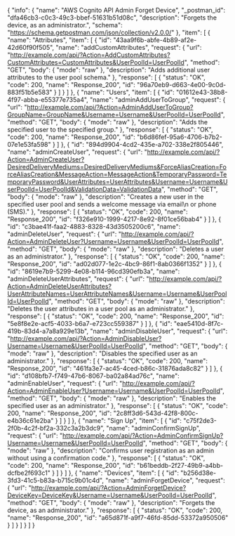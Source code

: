 {
  "info": {
    "name": "AWS Cognito API Admin Forget Device",
    "_postman_id": "dfa46cb3-c0c3-49c3-bbef-51631b51d08c",
    "description": "Forgets the device, as an administrator.",
    "schema": "https://schema.getpostman.com/json/collection/v2.0.0/"
  },
  "item": [
    {
      "name": "Attributes",
      "item": [
        {
          "id": "43aa9f6b-abfe-4b89-af2e-42d60f90f505",
          "name": "addCustomAttributes",
          "request": {
            "url": "http://example.com/api/?Action=AddCustomAttributes?CustomAttributes=CustomAttributes&UserPoolId=UserPoolId",
            "method": "GET",
            "body": {
              "mode": "raw"
            },
            "description": "Adds additional user attributes to the user pool schema."
          },
          "response": [
            {
              "status": "OK",
              "code": 200,
              "name": "Response_200",
              "id": "96a70eb9-d663-4e00-9c0d-883f51b5e583"
            }
          ]
        }
      ]
    },
    {
      "name": "Users",
      "item": [
        {
          "id": "01612e43-38b8-4f97-abba-e55377e735a4",
          "name": "adminAddUserToGroup",
          "request": {
            "url": "http://example.com/api/?Action=AdminAddUserToGroup?GroupName=GroupName&Username=Username&UserPoolId=UserPoolId",
            "method": "GET",
            "body": {
              "mode": "raw"
            },
            "description": "Adds the specified user to the specified group."
          },
          "response": [
            {
              "status": "OK",
              "code": 200,
              "name": "Response_200",
              "id": "b6d86fef-95a6-4706-b7b2-07e1e53fa598"
            }
          ]
        },
        {
          "id": "894d9904-4cd2-435e-a702-338e2f805446",
          "name": "adminCreateUser",
          "request": {
            "url": "http://example.com/api/?Action=AdminCreateUser?DesiredDeliveryMediums=DesiredDeliveryMediums&ForceAliasCreation=ForceAliasCreation&MessageAction=MessageAction&TemporaryPassword=TemporaryPassword&UserAttributes=UserAttributes&Username=Username&UserPoolId=UserPoolId&ValidationData=ValidationData",
            "method": "GET",
            "body": {
              "mode": "raw"
            },
            "description": "Creates a new user in the specified user pool and sends a welcome message via email\n            or phone (SMS)."
          },
          "response": [
            {
              "status": "OK",
              "code": 200,
              "name": "Response_200",
              "id": "f326e910-1999-4217-8e92-8f01ce56bab4"
            }
          ]
        },
        {
          "id": "c3bae41f-faa2-4883-8328-43d3505200c6",
          "name": "adminDeleteUser",
          "request": {
            "url": "http://example.com/api/?Action=AdminDeleteUser?Username=Username&UserPoolId=UserPoolId",
            "method": "GET",
            "body": {
              "mode": "raw"
            },
            "description": "Deletes a user as an administrator."
          },
          "response": [
            {
              "status": "OK",
              "code": 200,
              "name": "Response_200",
              "id": "ad02d077-1e2c-4bc9-86f1-8ab0366f1352"
            }
          ]
        },
        {
          "id": "8619e7b9-5299-4e08-b114-96cd390efb3a",
          "name": "adminDeleteUserAttributes",
          "request": {
            "url": "http://example.com/api/?Action=AdminDeleteUserAttributes?UserAttributeNames=UserAttributeNames&Username=Username&UserPoolId=UserPoolId",
            "method": "GET",
            "body": {
              "mode": "raw"
            },
            "description": "Deletes the user attributes in a user pool as an administrator."
          },
          "response": [
            {
              "status": "OK",
              "code": 200,
              "name": "Response_200",
              "id": "5e8f8e2e-acf5-4033-b6a7-e723cc559387"
            }
          ]
        },
        {
          "id": "eae5410d-8f7c-419b-83d4-a7a8a929e13b",
          "name": "adminDisableUser",
          "request": {
            "url": "http://example.com/api/?Action=AdminDisableUser?Username=Username&UserPoolId=UserPoolId",
            "method": "GET",
            "body": {
              "mode": "raw"
            },
            "description": "Disables the specified user as an administrator."
          },
          "response": [
            {
              "status": "OK",
              "code": 200,
              "name": "Response_200",
              "id": "461fa3e7-ac45-4ced-b86c-31876ada8c82"
            }
          ]
        },
        {
          "id": "d108bfb7-f749-47b6-8067-ba02a84ad76c",
          "name": "adminEnableUser",
          "request": {
            "url": "http://example.com/api/?Action=AdminEnableUser?Username=Username&UserPoolId=UserPoolId",
            "method": "GET",
            "body": {
              "mode": "raw"
            },
            "description": "Enables the specified user as an administrator."
          },
          "response": [
            {
              "status": "OK",
              "code": 200,
              "name": "Response_200",
              "id": "2c8ff3d6-543d-42f8-800c-e4b36c61e2ba"
            }
          ]
        }
      ]
    },
    {
      "name": "Sign Up",
      "item": [
        {
          "id": "c75f2de3-2f0b-4c2f-bf2a-332c3a2b3dc9",
          "name": "adminConfirmSignUp",
          "request": {
            "url": "http://example.com/api/?Action=AdminConfirmSignUp?Username=Username&UserPoolId=UserPoolId",
            "method": "GET",
            "body": {
              "mode": "raw"
            },
            "description": "Confirms user registration as an admin without using a confirmation code."
          },
          "response": [
            {
              "status": "OK",
              "code": 200,
              "name": "Response_200",
              "id": "b61beddb-2f27-49b9-a4bb-dcfbe2f693c1"
            }
          ]
        }
      ]
    },
    {
      "name": "Devices",
      "item": [
        {
          "id": "b256d38e-3fd3-41c5-b83a-b715c9b01c4d",
          "name": "adminForgetDevice",
          "request": {
            "url": "http://example.com/api/?Action=AdminForgetDevice?DeviceKey=DeviceKey&Username=Username&UserPoolId=UserPoolId",
            "method": "GET",
            "body": {
              "mode": "raw"
            },
            "description": "Forgets the device, as an administrator."
          },
          "response": [
            {
              "status": "OK",
              "code": 200,
              "name": "Response_200",
              "id": "a65d871f-a9f7-46fd-85dd-53372a950506"
            }
          ]
        }
      ]
    }
  ]
}